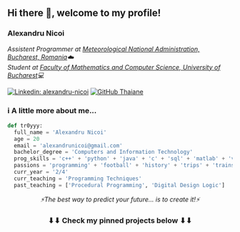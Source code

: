 <h2> Hi there 👋, welcome to my profile! </h2>
<h3> Alexandru Nicoi </h3>
<p><em>Assistent Programmer at <a href="http://www.meteoromania.ro/">Meteorological National Administration, Bucharest, Romania</a>☁️
</br>Student at <a href="https://fmi.unibuc.ro">Faculty of Mathematics and Computer Science, University of Bucharest</a>💻
</em></p>

[![Linkedin: alexandru-nicoi](https://img.shields.io/badge/-alexandru_nicoi-blue?style=flat-square&logo=Linkedin&logoColor=white&link=https://www.linkedin.com/in/alexandru-nicoi/)](https://www.linkedin.com/in/alexandru-nicoi/)
[![GitHub Thaiane](https://img.shields.io/github/followers/tr0yyy?label=follow&style=social)](https://github.com/tr0yyy)


### ℹ️ A little more about me...  

```python
def tr0yyy:
  full_name = 'Alexandru Nicoi'
  age = 20
  email = 'alexandrunicoi@gmail.com'
  bachelor_degree = 'Computers and Information Technology'
  prog_skills = 'c++' + 'python' + 'java' + 'c' + 'sql' + 'matlab' + 'verilog vhdl'
  passions = 'programming' + 'football' + 'history' + 'trips' + 'trains'
  curr_year = '2/4'
  curr_teaching = 'Programming Techniques'
  past_teaching = ['Procedural Programming', 'Digital Design Logic']
```

<p align="center"><i>⚡The best way to predict your future... is to create it!⚡</i></p>

<h3 align="center">⬇⬇ Check my pinned projects below ⬇⬇</h3>

